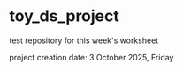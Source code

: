 # toy_ds_project
test repository for this week's worksheet

project creation date: 3 October 2025, Friday
